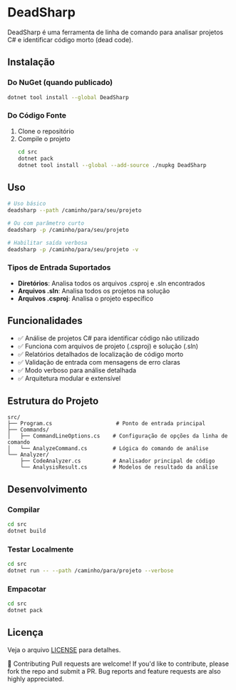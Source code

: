 # DeadSharp

DeadSharp é uma ferramenta de linha de comando para analisar projetos C# e identificar código morto (dead code).

## Instalação

### Do NuGet (quando publicado)
```bash
dotnet tool install --global DeadSharp
```

### Do Código Fonte
1. Clone o repositório
2. Compile o projeto
   ```bash
   cd src
   dotnet pack
   dotnet tool install --global --add-source ./nupkg DeadSharp
   ```

## Uso

```bash
# Uso básico
deadsharp --path /caminho/para/seu/projeto

# Ou com parâmetro curto
deadsharp -p /caminho/para/seu/projeto

# Habilitar saída verbosa
deadsharp -p /caminho/para/seu/projeto -v
```

### Tipos de Entrada Suportados

- **Diretórios**: Analisa todos os arquivos .csproj e .sln encontrados
- **Arquivos .sln**: Analisa todos os projetos na solução
- **Arquivos .csproj**: Analisa o projeto específico

## Funcionalidades

- ✅ Análise de projetos C# para identificar código não utilizado
- ✅ Funciona com arquivos de projeto (.csproj) e solução (.sln)
- ✅ Relatórios detalhados de localização de código morto
- ✅ Validação de entrada com mensagens de erro claras
- ✅ Modo verboso para análise detalhada
- ✅ Arquitetura modular e extensível

## Estrutura do Projeto

```
src/
├── Program.cs                    # Ponto de entrada principal
├── Commands/
│   ├── CommandLineOptions.cs    # Configuração de opções da linha de comando
│   └── AnalyzeCommand.cs        # Lógica do comando de análise
└── Analyzer/
    ├── CodeAnalyzer.cs          # Analisador principal de código
    └── AnalysisResult.cs        # Modelos de resultado da análise
```

## Desenvolvimento

### Compilar
```bash
cd src
dotnet build
```

### Testar Localmente
```bash
cd src
dotnet run -- --path /caminho/para/projeto --verbose
```

### Empacotar
```bash
cd src
dotnet pack
```

## Licença

Veja o arquivo [LICENSE](LICENSE) para detalhes.


🤝 Contributing
Pull requests are welcome! If you'd like to contribute, please fork the repo and submit a PR. Bug reports and feature requests are also highly appreciated.

